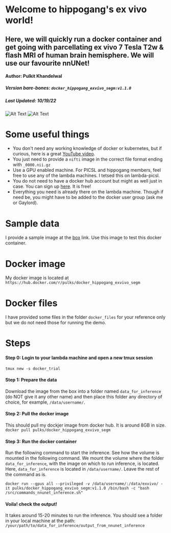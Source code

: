 # Welcome to hippogang's ex vivo world!
## Here, we will quickly run a docker container and get going with parcellating ex vivo 7 Tesla T2w & flash MRI of human brain hemisphere. We will use our favourite nnUNet!

#### Author: Pulkit Khandelwal
##### Version bare-bones: `docker_hippogang_exvivo_segm:v1.1.0`
##### Last Updated: 10/19/22

![Alt Text](https://github.com/Pulkit-Khandelwal/exvivo-commands/blob/main/files/img.gif)
![Alt Text](https://github.com/Pulkit-Khandelwal/exvivo-commands/blob/main/files/segm.gif)


# Some useful things
- You don't need any working knowledge of docker or kubernetes, but if curious, here is a great [YouTube video](https://youtu.be/3c-iBn73dDE).
- You just need to provide a `nifti` image in the correct file format ending with `_0000.nii.gz`
- Use a GPU enabled machine. For PICSL and hippogang members, feel free to use any of the lambda machines. I tetsed this on lambda-picsl.
- You do not need to have a docker hub account but might as well just in case. You can sign up [here](https://hub.docker.com/). It is free!
- Everything you need is already there on the lambda machine. Though if need be, you might have to be added to the docker user group (ask me or Gaylord).

# Sample data
I provide a sample image at the [box](https://upenn.box.com/s/q24zo6enivytnerko2ovt5kfzqq141ec) link. Use this image to test this docker container.

# Docker image
My docker image is located at `https://hub.docker.com/r/pulks/docker_hippogang_exvivo_segm`

# Docker files
I have provided some files in the folder `docker_files` for your reference only but we do not need those for running the demo.

# Steps
#### Step 0: Login to your lambda machine and open a new tmux session
`tmux new -s docker_trial`

#### Step 1: Prepare the data
Download the image from the box into a folder named `data_for_inference` (do NOT give it any other name) and then place this folder any directory of choice, for example, `/data/username/`.

#### Step 2: Pull the docker image
This should pull my dockjer image from docker hub. It is around 8GB in size.
`docker pull pulks/docker_hippogang_exvivo_segm`

#### Step 3: Run the docker container
Run the following command to start the inference. See how the volume is mounted in the following command. We mount the volume where the folder `data_for_inference`, with the image on which to run inference, is located. Here, `data_for_inference` is located in `/data/username/`. Leave the rest of the command as is.

`docker run --gpus all --privileged -v /data/username/:/data/exvivo/ -it pulks/docker_hippogang_exvivo_segm:v1.1.0 /bin/bash -c "bash /src/commands_nnunet_inference.sh"`

#### Voila! check the output!
It takes around 15-20 minutes to run the inference. You should see a folder in your local machine at the path:
`/your/path/to/data_for_inference/output_from_nnunet_inference`
